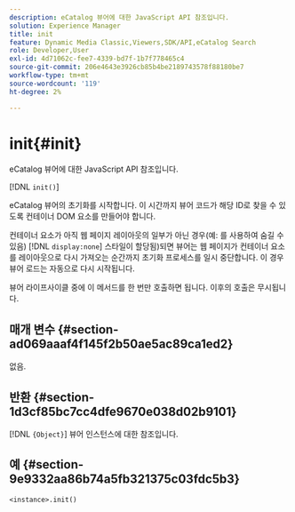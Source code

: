 ```yaml
---
description: eCatalog 뷰어에 대한 JavaScript API 참조입니다.
solution: Experience Manager
title: init
feature: Dynamic Media Classic,Viewers,SDK/API,eCatalog Search
role: Developer,User
exl-id: 4d71062c-fee7-4339-bd7f-1b7f778465c4
source-git-commit: 206e4643e3926cb85b4be2189743578f88180be7
workflow-type: tm+mt
source-wordcount: '119'
ht-degree: 2%

---
```


# init{#init}

eCatalog 뷰어에 대한 JavaScript API 참조입니다.

[!DNL `init()`]

eCatalog 뷰어의 초기화를 시작합니다. 이 시간까지 뷰어 코드가 해당 ID로 찾을 수 있도록 컨테이너 DOM 요소를 만들어야 합니다.

컨테이너 요소가 아직 웹 페이지 레이아웃의 일부가 아닌 경우(예: 를 사용하여 숨길 수 있음) [!DNL `display:none`] 스타일이 할당됨)되면 뷰어는 웹 페이지가 컨테이너 요소를 레이아웃으로 다시 가져오는 순간까지 초기화 프로세스를 일시 중단합니다. 이 경우 뷰어 로드는 자동으로 다시 시작됩니다.

뷰어 라이프사이클 중에 이 메서드를 한 번만 호출하면 됩니다. 이후의 호출은 무시됩니다.

## 매개 변수 {#section-ad069aaaf4f145f2b50ae5ac89ca1ed2}

없음.

## 반환 {#section-1d3cf85bc7cc4dfe9670e038d02b9101}

[!DNL `{Object}`] 뷰어 인스턴스에 대한 참조입니다.

## 예 {#section-9e9332aa86b74a5fb321375c03fdc5b3}

```
<instance>.init()
```
